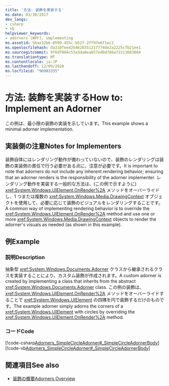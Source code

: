 ```yaml
---
title: '方法: 装飾を実装する'
ms.date: 03/30/2017
dev_langs:
- csharp
- vb
helpviewer_keywords:
- adorners [WPF], implementing
ms.assetid: 56ae32b6-0599-455c-b52f-2ff97e6f1ec2
ms.openlocfilehash: da318fee42b4628351217774de2a2225cfb21ee1
ms.sourcegitcommit: 9f6df084c53a3da0ea657ed0d708a72213683084
ms.translationtype: MT
ms.contentlocale: ja-JP
ms.lasthandoff: 12/09/2020
ms.locfileid: "96983335"
---
```

# <a name="how-to-implement-an-adorner"></a><span data-ttu-id="2d6b3-102">方法: 装飾を実装する</span><span class="sxs-lookup"><span data-stu-id="2d6b3-102">How to: Implement an Adorner</span></span>
<span data-ttu-id="2d6b3-103">この例は、最小限の装飾の実装を示しています。</span><span class="sxs-lookup"><span data-stu-id="2d6b3-103">This example shows a minimal adorner implementation.</span></span>  
  
## <a name="notes-for-implementers"></a><span data-ttu-id="2d6b3-104">実装側の注意</span><span class="sxs-lookup"><span data-stu-id="2d6b3-104">Notes for Implementers</span></span>  
 <span data-ttu-id="2d6b3-105">装飾自体にはレンダリング動作が備わっていないので、装飾のレンダリングは装飾の実装側の責任で行う必要がある点に、注意が必要です。</span><span class="sxs-lookup"><span data-stu-id="2d6b3-105">It is important to note that adorners do not include any inherent rendering behavior; ensuring that an adorner renders is the responsibility of the adorner implementer.</span></span>   <span data-ttu-id="2d6b3-106">レンダリング動作を実装する一般的な方法は、(この例で示すように) <xref:System.Windows.UIElement.OnRender%2A> メソッドをオーバーライドし、1 つまたは複数の <xref:System.Windows.Media.DrawingContext> オブジェクトを使用して、必要に応じて装飾のビジュアルをレンダリングすることです。</span><span class="sxs-lookup"><span data-stu-id="2d6b3-106">A common way of implementing rendering behavior is to override the <xref:System.Windows.UIElement.OnRender%2A> method and use one or more <xref:System.Windows.Media.DrawingContext> objects to render the adorner's visuals as needed (as shown in this example).</span></span>  
  
## <a name="example"></a><span data-ttu-id="2d6b3-107">例</span><span class="sxs-lookup"><span data-stu-id="2d6b3-107">Example</span></span>  
  
### <a name="description"></a><span data-ttu-id="2d6b3-108">説明</span><span class="sxs-lookup"><span data-stu-id="2d6b3-108">Description</span></span>  
 <span data-ttu-id="2d6b3-109">抽象型 <xref:System.Windows.Documents.Adorner> クラスから継承されるクラスを実装することにより、カスタム装飾が作成されます。</span><span class="sxs-lookup"><span data-stu-id="2d6b3-109">A custom adorner is created by implementing a class that inherits from the abstract <xref:System.Windows.Documents.Adorner> class.</span></span>  <span data-ttu-id="2d6b3-110">この例の装飾は、<xref:System.Windows.UIElement.OnRender%2A> メソッドをオーバーライドすることで <xref:System.Windows.UIElement> の四隅を円で装飾するだけのものです。</span><span class="sxs-lookup"><span data-stu-id="2d6b3-110">The example adorner simply adorns the corners of a <xref:System.Windows.UIElement> with circles by overriding the <xref:System.Windows.UIElement.OnRender%2A> method.</span></span>  
  
### <a name="code"></a><span data-ttu-id="2d6b3-111">コード</span><span class="sxs-lookup"><span data-stu-id="2d6b3-111">Code</span></span>  
 [!code-csharp[Adorners_SimpleCircleAdorner#_SimpleCircleAdornerBody](~/samples/snippets/csharp/VS_Snippets_Wpf/Adorners_SimpleCircleAdorner/CSharp/Window1.xaml.cs#_simplecircleadornerbody)]
 [!code-vb[Adorners_SimpleCircleAdorner#_SimpleCircleAdornerBody](~/samples/snippets/visualbasic/VS_Snippets_Wpf/Adorners_SimpleCircleAdorner/VisualBasic/Window1.xaml.vb#_simplecircleadornerbody)]  
  
## <a name="see-also"></a><span data-ttu-id="2d6b3-112">関連項目</span><span class="sxs-lookup"><span data-stu-id="2d6b3-112">See also</span></span>

- [<span data-ttu-id="2d6b3-113">装飾の概要</span><span class="sxs-lookup"><span data-stu-id="2d6b3-113">Adorners Overview</span></span>](adorners-overview.md)
